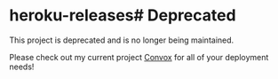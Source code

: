 # heroku-releases# Deprecated

This project is deprecated and is no longer being maintained.

Please check out my current project [Convox](https://convox.com) for all of your deployment needs!
